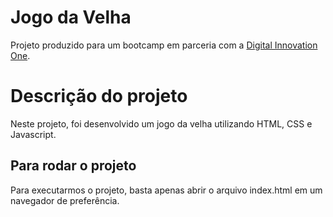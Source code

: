 # Jogo da Velha

Projeto produzido para um bootcamp em parceria com a [Digital Innovation One](https://digitalinnovation.one).

# Descrição do projeto
Neste projeto, foi desenvolvido um jogo da velha utilizando HTML, CSS e Javascript.

## Para rodar o projeto

Para executarmos o projeto, basta apenas abrir o arquivo index.html em um navegador de preferência.
